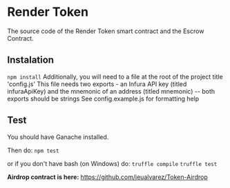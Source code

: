# Render Token
The source code of the Render Token smart contract and the Escrow Contract.


## Instalation
`npm install`
Additionally, you will need to a file at the root of the project title 'config.js'
This file needs two exports - an Infura API key (titled infuraApiKey) and the mnemonic of an address (titled mnemonic) -- both exports should be strings
See config.example.js for formatting help


## Test
You should have Ganache installed.

Then do:
`npm test`

or if you don't have bash (on Windows) do:
`truffle compile`
`truffle test`


**Airdrop contract is here:** https://github.com/jeualvarez/Token-Airdrop
